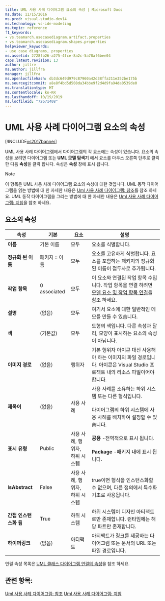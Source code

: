 ```yaml
---
title: UML 사용 사례 다이어그램 요소의 속성 | Microsoft Docs
ms.date: 11/15/2016
ms.prod: visual-studio-dev14
ms.technology: vs-ide-modeling
ms.topic: reference
f1_keywords:
- vs.teamarch.usecasediagram.artifact.properties
- vs.teamarch.usecasediagram.shapes.properties
helpviewer_keywords:
- use case diagrams, properties
ms.assetid: 2728fb26-a275-4fce-8a2c-5a78af6bee04
caps.latest.revision: 13
author: jillre
ms.author: jillfra
manager: jillfra
ms.openlocfilehash: db3dc649d979c87960a42d38ffa211e352be175b
ms.sourcegitcommit: a8e8f4bd5d508da34bbe9f2d4d9fa94da0539de0
ms.translationtype: MT
ms.contentlocale: ko-KR
ms.lasthandoff: 10/19/2019
ms.locfileid: "72671408"
---
```

# <a name="properties-of-elements-on-uml-use-case-diagrams"></a>UML 사용 사례 다이어그램 요소의 속성
[!INCLUDE[vs2017banner](../includes/vs2017banner.md)]

UML 사용 사례 다이어그램에서 다이어그램의 각 요소에는 속성이 있습니다. 요소의 속성을 보려면 다이어그램 또는 **UML 모델 탐색기** 에서 요소를 마우스 오른쪽 단추로 클릭 한 다음 **속성**을 클릭 합니다. 속성은 **속성** 창에 표시 됩니다.

> [!NOTE]
> 이 항목은 UML 사용 사례 다이어그램 요소의 속성에 대한 것입니다. UML 동작 다이어그램을 읽는 방법에 대 한 자세한 내용은 [Uml 사용 사례 다이어그램: 참조](../modeling/uml-use-case-diagrams-reference.md)를 참조 하세요. UML 동작 다이어그램을 그리는 방법에 대 한 자세한 내용은 [Uml 사용 사례 다이어그램: 지침](../modeling/uml-use-case-diagrams-guidelines.md)을 참조 하세요.

## <a name="properties-of-elements"></a>요소의 속성

|속성|기본|요소|설명|
|--------------|-------------|-------------|-----------------|
|**이름**|기본 이름|모두|요소를 식별합니다.|
|**정규화 된 이름**|패키지 :: 이름|모두|요소를 고유하게 식별합니다. 요소를 포함하는 패키지의 정규화된 이름이 접두사로 추가됩니다.|
|**작업 항목**|0 associated|모두|이 요소와 연결된 작업 항목 수입니다. 작업 항목을 연결 하려면 [모델 요소 및 작업 항목 연결](../modeling/link-model-elements-and-work-items.md)을 참조 하세요.|
|**설명**|(없음)|모두|여기서 요소에 대한 일반적인 메모를 만들 수 있습니다.|
|**색**|(기본값)|모두|도형의 색입니다. 다른 속성과 달리, 모양이 표시하는 요소의 속성이 아닙니다.|
|**이미지 경로**|(없음)|행위자|기본 행위자 아이콘 대신 사용해야 하는 이미지의 파일 경로입니다. 아이콘은 Visual Studio 프로젝트 내의 리소스 파일이어야 합니다.|
|**제목이**|(없음)|사용 사례|사용 사례를 소유하는 하위 시스템 또는 다른 형식입니다.<br /><br /> 다이어그램의 하위 시스템에 사용 사례를 배치하여 설정할 수 있습니다.|
|**표시 유형**|Public|사용 사례, 행위자, 하위 시스템|**공용** -전역적으로 표시 됩니다.<br /><br /> **Package** -패키지 내에 표시 됩니다.|
|**IsAbstract**|False|사용 사례, 행위자, 하위 시스템|true이면 형식을 인스턴스화할 수 없으며, 다른 정의에서 특수화 기초로 사용됩니다.|
|**간접 인스턴스화 됨**|True|하위 시스템|하위 시스템이 디자인 아티팩트로만 존재합니다. 런타임에는 해당 파트만 존재합니다.|
|**하이퍼링크**|(없음)|아티팩트|아티팩트가 링크를 제공하는 다이어그램 또는 문서의 URL 또는 파일 경로입니다.|

 연결 속성 목록은 [UML 클래스 다이어그램 연결의 속성](../modeling/properties-of-associations-on-uml-class-diagrams.md)을 참조 하세요.

## <a name="see-also"></a>관련 항목:
 [Uml 사용 사례 다이어그램: 참조](../modeling/uml-use-case-diagrams-reference.md) [Uml 사용 사례 다이어그램: 지침](../modeling/uml-use-case-diagrams-guidelines.md)
